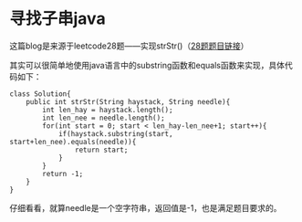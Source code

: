 # 寻找子串java

这篇blog是来源于leetcode28题——实现strStr()（[28题题目链接](https://leetcode-cn.com/problems/implement-strstr/)）

其实可以很简单地使用java语言中的substring函数和equals函数来实现，具体代码如下：

```
class Solution{
    public int strStr(String haystack, String needle){
        int len_hay = haystack.length();
        int len_nee = needle.length();
        for(int start = 0; start < len_hay-len_nee+1; start++){
            if(haystack.substring(start, start+len_nee).equals(needle)){
                return start;
            }
        }
        return -1;
    }
}
```

仔细看看，就算needle是一个空字符串，返回值是-1，也是满足题目要求的。